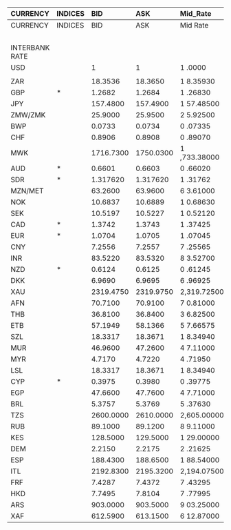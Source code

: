 | CURRENCY       | INDICES   | BID       | ASK       | Mid_Rate     | BID_1      | ASK_1      | Mid_Rate_1   |
|:---------------|:----------|:----------|:----------|:-------------|:-----------|:-----------|:-------------|
| CURRENCY       | INDICES   | BID       | ASK       | Mid Rate     | BID        | ASK        | Mid Rate     |
|                |           |           |           |              | ZiG        | ZiG        | ZiG          |
| INTERBANK RATE |           |           |           |              |            |            |              |
| USD            |           | 1         | 1         | 1 .0000      | 13.1537    | 13.8283    | 13.4910      |
|                |           |           |           |              |            |            |              |
| ZAR            |           | 18.3536   | 18.3650   | 1 8.35930    | 1.3272     | 1.3961     | 1.3617       |
| GBP            | *         | 1.2682    | 1.2684    | 1 .26830     | 16.6815    | 17.5398    | 17.1107      |
| JPY            |           | 157.4800  | 157.4900  | 1 57.48500   | 11.3882    | 11.9730    | 11.6806      |
| ZMW/ZMK        |           | 25.9000   | 25.9500   | 2 5.92500    | 1.8729     | 1.9728     | 1.9229       |
| BWP            |           | 0.0733    | 0.0734    | 0 .07335     | 0.9641     | 1.0149     | 0.9895       |
| CHF            |           | 0.8906    | 0.8908    | 0 .89070     | 11.7146    | 12.3182    | 12.0164      |
| MWK            |           | 1716.7300 | 1750.0300 | 1 ,733.38000 | 124.1461   | 133.0446   | 128.5954     |
| AUD            | *         | 0.6601    | 0.6603    | 0 .66020     | 8.6827     | 9.1308     | 8.9068       |
| SDR            | *         | 1.317620  | 1.317620  | 1 .31762     | 17.7760    | 17.7760    | 17.7760      |
| MZN/MET        |           | 63.2600   | 63.9600   | 6 3.61000    | 4.5746     | 4.8625     | 4.7186       |
| NOK            |           | 10.6837   | 10.6889   | 1 0.68630    | 0.7725     | 0.8126     | 0.7926       |
| SEK            |           | 10.5197   | 10.5227   | 1 0.52120    | 0.7607     | 0.7999     | 0.7803       |
| CAD            | *         | 1.3742    | 1.3743    | 1 .37425     | 0.0993     | 0.1044     | 0.1019       |
| EUR            | *         | 1.0704    | 1.0705    | 1 .07045     | 14.0797    | 14.8031    | 14.4414      |
| CNY            |           | 7.2556    | 7.2557    | 7 .25565     | 0.5246     | 0.5516     | 0.5381       |
| INR            |           | 83.5220   | 83.5320   | 8 3.52700    | 6.0399     | 6.3504     | 6.1952       |
| NZD            | *         | 0.6124    | 0.6125    | 0 .61245     | 8.0553     | 8.4698     | 8.2626       |
| DKK            |           | 6.9690    | 6.9695    | 6 .96925     | 0.5039     | 0.5298     | 0.5169       |
| XAU            |           | 2319.4750 | 2319.9750 | 2,319.72500  | 30509.6783 | 32081.3102 | 31295.4943   |
| AFN            |           | 70.7100   | 70.9100   | 7 0.81000    | 5.1134     | 5.3908     | 5.2521       |
| THB            |           | 36.8100   | 36.8400   | 3 6.82500    | 2.6619     | 2.8007     | 2.7313       |
| ETB            |           | 57.1949   | 58.1366   | 5 7.66575    | 4.1360     | 4.4197     | 4.2779       |
| SZL            |           | 18.3317   | 18.3671   | 1 8.34940    | 1.3256     | 1.3963     | 1.3610       |
| MUR            |           | 46.9600   | 47.2600   | 4 7.11000    | 3.3959     | 3.5929     | 3.4944       |
| MYR            |           | 4.7170    | 4.7220    | 4 .71950     | 0.3411     | 0.3589     | 0.3500       |
| LSL            |           | 18.3317   | 18.3671   | 1 8.34940    | 1.3256     | 1.3963     | 1.3610       |
| CYP            | *         | 0.3975    | 0.3980    | 0 .39775     | 0.0287     | 0.0302     | 0.0295       |
| EGP            |           | 47.6600   | 47.7600   | 4 7.71000    | 3.4465     | 3.6309     | 3.5387       |
| BRL            |           | 5.3757    | 5.3769    | 5 .37630     | 0.3887     | 0.4087     | 0.3987       |
| TZS            |           | 2600.0000 | 2610.0000 | 2,605.00000  | 188.0202   | 198.4232   | 193.2217     |
| RUB            |           | 89.1000   | 89.1200   | 8 9.11000    | 6.4433     | 6.7752     | 6.6093       |
| KES            |           | 128.5000  | 129.5000  | 1 29.00000   | 9.2925     | 9.8451     | 9.5688       |
| DEM            |           | 2.2150    | 2.2175    | 2 .21625     | 0.1601     | 0.1685     | 0.1643       |
| ESP            |           | 188.4300  | 188.6500  | 1 88.54000   | 13.6264    | 14.3419    | 13.9842      |
| ITL            |           | 2192.8300 | 2195.3200 | 2,194.07500  | 158.5755   | 166.8975   | 162.7365     |
| FRF            |           | 7.4287    | 7.4372    | 7 .43295     | 0.5372     | 0.5654     | 0.5513       |
| HKD            |           | 7.7495    | 7.8104    | 7 .77995     | 0.5604     | 0.5937     | 0.5771       |
| ARS            |           | 903.0000  | 903.5000  | 9 03.25000   | 65.3008    | 68.6878    | 66.9943      |
| XAF            |           | 612.5900  | 613.1500  | 6 12.87000   | 44.2997    | 46.6142    | 45.4570      |